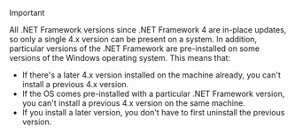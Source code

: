 
> [!IMPORTANT]
> All .NET Framework versions since .NET Framework 4 are in-place updates, so only a single 4.x version can be present on a system. In addition, particular versions of the .NET Framework are pre-installed on some versions of the Windows operating system. This means that:
> 
> - If there's a later 4.x version installed on the machine already, you can't install a previous 4.x version.
> - If the OS comes pre-installed with a particular .NET Framework version, you can't install a previous 4.x version on the same machine.
> - If you install a later version, you don't have to first uninstall the previous version.


